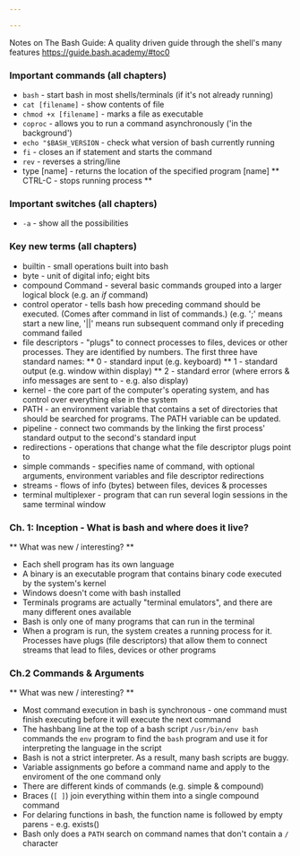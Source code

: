 ```yaml
---

---
```


Notes on The Bash Guide: A quality driven guide through the shell's many features https://guide.bash.academy/#toc0
### Important commands (all chapters)
* `bash` - start  bash in most shells/terminals (if it's not already running)
* `cat [filename]` - show contents of file
* `chmod +x [filename]` - marks a file as executable
* `coproc` - allows you to run a command asynchronously ('in the background')
* `echo "$BASH_VERSION` - check what version of bash currently running
* `fi` - closes an if statement and starts the command
* `rev` - reverses a string/line
* type \[name] - returns the location of the specified program \[name]
** CTRL-C - stops running process **

### Important switches (all chapters)
* `-a` - show all the possibilities

### Key new terms (all chapters)
* builtin - small operations built into bash
* byte - unit of digital info; eight bits
* compound Command - several basic commands grouped into a larger logical block (e.g. an *if* command)
* control operator - tells bash how preceding command should be executed. (Comes after command in list of commands.) (e.g. ';' means start a new line, '||' means run subsequent command only if preceding command failed
* file descriptors - "plugs" to connect processes to files, devices or other processes. They are identified by numbers. The first
three have standard names:
** 0 - standard input (e.g. keyboard)
** 1 - standard output (e.g. window within display)
** 2 - standard error (where errors & info messages are sent to - e.g. also display)
* kernel - the core part of the computer's operating system, and has control over everything else in the system
* PATH - an environment variable that contains a set of directories that should be searched for programs. The PATH variable can be updated. 
* pipeline - connect two commands by the linking the first process' standard output to the second's standard input
* redirections - operations that change what the file descriptor plugs point to 
* simple commands - specifies name of command, with optional arguments, environment variables and file descriptor redirections
* streams - flows of info (bytes) between files, devices & processes
* terminal multiplexer - program that can run several login sessions in the same terminal window 

### Ch. 1: Inception - What is bash and where does it live? 
** What was new / interesting? **
* Each shell program has its own language
* A binary is an executable program that contains binary code executed by the system's kernel
* Windows doesn't come with bash installed
* Terminals programs are actually "terminal emulators", and there are many different ones available
* Bash is only one of many programs that can run in the terminal
* When a program is run, the system creates a running process for it. Processes have plugs (file descriptors) that allow them to connect streams that lead to files, devices or other programs

### Ch.2  Commands & Arguments
** What was new / interesting? **
* Most command execution in bash is synchronous - one command must finish executing before it will execute the next command 
* The hashbang line at the top of a bash script `/usr/bin/env bash` commands the `env` program to find the `bash` program 
and use it for interpreting the language in the script
* Bash is not a strict interpreter. As a result, many bash scripts are buggy.
* Variable assignments go before a command name and apply to the enviroment of the one command only
* There are different kinds of commands (e.g. simple & compound)
* Braces (`[ ]`) join everything within them into a single compound command
* For delaring functions in bash, the function name is followed by empty parens - e.g. exists()
* Bash only does a `PATH` search on command names that don't contain a `/` character



